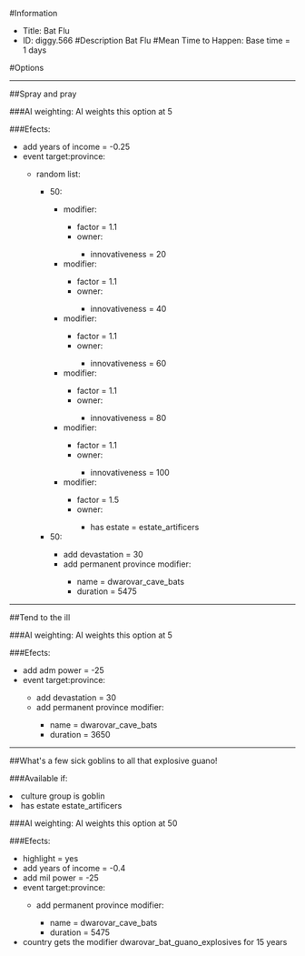 #Information
 - Title: Bat Flu
 - ID: diggy.566
#Description
Bat Flu
#Mean Time to Happen:
Base time = 1 days

#Options

___
##Spray and pray

###AI weighting:
AI weights this option at 5


###Efects:<ul><li>add years of income = -0.25</li><li>event target:province:</li><ul><li>random list:</li><ul><li>50:</li><ul><li>modifier:</li><ul><li>factor = 1.1</li><li>owner:</li><ul><li>innovativeness = 20</li></ul></ul><li>modifier:</li><ul><li>factor = 1.1</li><li>owner:</li><ul><li>innovativeness = 40</li></ul></ul><li>modifier:</li><ul><li>factor = 1.1</li><li>owner:</li><ul><li>innovativeness = 60</li></ul></ul><li>modifier:</li><ul><li>factor = 1.1</li><li>owner:</li><ul><li>innovativeness = 80</li></ul></ul><li>modifier:</li><ul><li>factor = 1.1</li><li>owner:</li><ul><li>innovativeness = 100</li></ul></ul><li>modifier:</li><ul><li>factor = 1.5</li><li>owner:</li><ul><li>has estate = estate_artificers</li></ul></ul></ul><li>50:</li><ul><li>add devastation = 30</li><li>add permanent province modifier:</li><ul><li>name = dwarovar_cave_bats</li><li>duration = 5475</li></ul></ul></ul></ul></ul>

___
##Tend to the ill

###AI weighting:
AI weights this option at 5


###Efects:<ul><li>add adm power = -25</li><li>event target:province:</li><ul><li>add devastation = 30</li><li>add permanent province modifier:</li><ul><li>name = dwarovar_cave_bats</li><li>duration = 3650</li></ul></ul></ul>

___
##What's a few sick goblins to all that explosive guano!

###Available if:
<li>culture group is goblin</li><li>has estate estate_artificers</li>

###AI weighting:
AI weights this option at 50


###Efects:<ul><li>highlight = yes</li><li>add years of income = -0.4</li><li>add mil power = -25</li><li>event target:province:</li><ul><li>add permanent province modifier:</li><ul><li>name = dwarovar_cave_bats</li><li>duration = 5475</li></ul></ul><li>country gets the modifier dwarovar_bat_guano_explosives for 15 years</li></ul>
